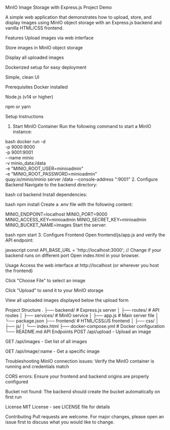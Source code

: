 MinIO Image Storage with Express.js
Project Demo <!-- Add a demo GIF if available -->

A simple web application that demonstrates how to upload, store, and display images using MinIO object storage with an Express.js backend and vanilla HTML/CSS frontend.

Features
Upload images via web interface

Store images in MinIO object storage

Display all uploaded images

Dockerized setup for easy deployment

Simple, clean UI

Prerequisites
Docker installed

Node.js (v14 or higher)

npm or yarn

Setup Instructions
1. Start MinIO Container
Run the following command to start a MinIO instance:

bash
docker run -d \
  -p 9000:9000 \
  -p 9001:9001 \
  --name minio \
  -v minio_data:/data \
  -e "MINIO_ROOT_USER=minioadmin" \
  -e "MINIO_ROOT_PASSWORD=minioadmin" \
  quay.io/minio/minio server /data --console-address ":9001"
2. Configure Backend
Navigate to the backend directory:

bash
cd backend
Install dependencies:

bash
npm install
Create a .env file with the following content:

MINIO_ENDPOINT=localhost
MINIO_PORT=9000
MINIO_ACCESS_KEY=minioadmin
MINIO_SECRET_KEY=minioadmin
MINIO_BUCKET_NAME=images
Start the server:

bash
npm start
3. Configure Frontend
Open frontend/js/app.js and verify the API endpoint:

javascript
const API_BASE_URL = 'http://localhost:3000'; // Change if your backend runs on different port
Open index.html in your browser.

Usage
Access the web interface at http://localhost (or wherever you host the frontend)

Click "Choose File" to select an image

Click "Upload" to send it to your MinIO storage

View all uploaded images displayed below the upload form

Project Structure
.
├── backend/               # Express.js server
│   ├── routes/           # API routes
│   ├── services/         # MinIO service
│   ├── app.js            # Main server file
│   └── package.json
├── frontend/             # HTML/CSS/JS frontend
│   ├── css/
│   ├── js/
│   └── index.html
├── docker-compose.yml    # Docker configuration
└── README.md
API Endpoints
POST /api/upload - Upload an image

GET /api/images - Get list of all images

GET /api/image/:name - Get a specific image

Troubleshooting
MinIO connection issues: Verify the MinIO container is running and credentials match

CORS errors: Ensure your frontend and backend origins are properly configured

Bucket not found: The backend should create the bucket automatically on first run

License
MIT License - see LICENSE file for details

Contributing
Pull requests are welcome. For major changes, please open an issue first to discuss what you would like to change.


